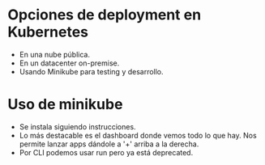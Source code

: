 # Opciones de deployment en Kubernetes

- En una nube pública.
- En un datacenter on-premise.
- Usando Minikube para testing y desarrollo.


# Uso de minikube

- Se instala siguiendo instrucciones.
- Lo más destacable es el dashboard donde vemos todo lo que hay. Nos permite lanzar apps dándole a '+' arriba a la derecha.
- Por CLI podemos usar run pero ya está deprecated.

